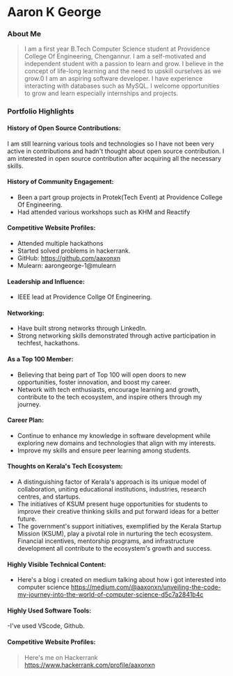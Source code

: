 # Aaron K George

### About Me
>I am a first year B.Tech Computer Science student at Providence College Of Engineering, Chengannur. I am a self-motivated and independent student with a passion to learn and grow. I believe in the concept of life-long learning and the need to upskill ourselves as we grow.0 I am an aspiring software developer. I have experience interacting with databases such as MySQL. I welcome opportunities to grow and learn especially internships and projects. 

### Portfolio Highlights
#### History of Open Source Contributions:
I am still learning various tools and technologies so I have not been very active in contributions and hadn't thought about open source contribution. I am interested in open source contribution after acquiring all the necessary skills.

#### History of Community Engagement:
 - Been a part group projects in Protek(Tech Event) at Providence College Of Engineering.
 - Had attended various workshops such as KHM and Reactify

#### Competitive Website Profiles:
- Attended multiple hackathons
- Started solved problems in hackerrank.
- GitHub: https://github.com/aaxonxn
- Mulearn: aarongeorge-1@mulearn

#### Leadership and Influence:
- IEEE lead at Providence Collge Of Engineering.

#### Networking:
- Have built strong networks through LinkedIn.
- Strong networking skills demonstrated through active participation in techfest, hackathons.

#### As a Top 100 Member:
- Believing that being part of Top 100 will open doors to new opportunities, foster innovation, and boost my career.
- Network with tech enthusiasts, encourage learning and growth, contribute to the tech ecosystem, and inspire others through my journey.

#### Career Plan:
- Continue to enhance my knowledge in software development while exploring new domains and technologies that align with my interests.
- Improve my skills and ensure peer learning among students.
  
#### Thoughts on Kerala's Tech Ecosystem:
- A distinguishing factor of Kerala's approach is its unique model of collaboration, uniting educational institutions, industries, research centres, and startups.
- The initiatives of KSUM present huge opportunities for students to improve their creative thinking skills and put forward ideas for a better future.
- The government's support initiatives, exemplified by the Kerala Startup Mission (KSUM), play a pivotal role in nurturing the tech ecosystem. Financial incentives, mentorship programs, and infrastructure development all contribute to the ecosystem's growth and success.

#### Highly Visible Technical Content:
- Here's a blog i created on medium talking about how i got interested into computer science https://medium.com/@aaxonxn/unveiling-the-code-my-journey-into-the-world-of-computer-science-d5c7a2841b4c

#### Highly Used Software Tools:
-I've used VScode, Github.

#### Competitive Website Profiles:
>Here's me on Hackerrank https://www.hackerrank.com/profile/aaxonxn
